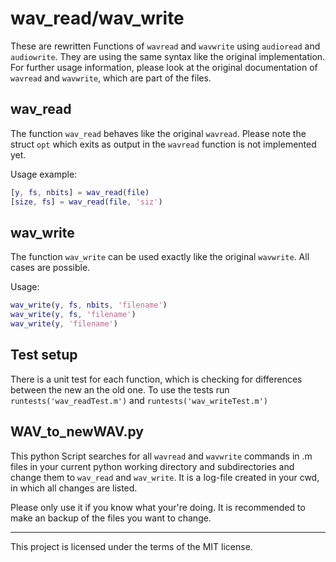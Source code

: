 # wav_read/wav_write
These are rewritten Functions of `wavread` and `wavwrite` using `audioread`
and `audiowrite`. They are using the same syntax like the original implementation.
For further usage information, please look at the original documentation of
 `wavread` and `wavwrite`, which are part of the files.

## wav_read
The function `wav_read` behaves like the original `wavread`. Please note the
struct `opt` which exits as output in the `wavread` function is not implemented yet.


Usage example:
```matlab
[y, fs, nbits] = wav_read(file)
[size, fs] = wav_read(file, 'siz')
```


## wav_write
The function `wav_write` can be used exactly like the original `wavwrite`.
All cases are possible.

Usage:
```matlab
wav_write(y, fs, nbits, 'filename')
wav_write(y, fs, 'filename')
wav_write(y, 'filename')
```


## Test setup
There is a unit test for each function, which is checking for differences
between the new an the old one. To use the tests run `runtests('wav_readTest.m')`
and `runtests('wav_writeTest.m')`

## WAV_to_newWAV.py
This python Script searches for all `wavread` and `wavwrite` commands in
.m files in your current python working directory and subdirectories and change
them to `wav_read` and `wav_write`. It is a log-file created in your cwd,
in which all changes are listed.

Please only use it if you know what your're doing.
It is recommended to make an backup of the files you want to change.



---------------
This project is licensed under the terms of the MIT license.
